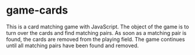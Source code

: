 # game-cards
This is a card matching game with JavaScript. The object of the game is to turn over the cards and find matching pairs. As soon as a matching pair is found, the cards are removed from the playing field. The game continues until all matching pairs have been found and removed.
